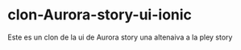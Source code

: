 # clon-Aurora-story-ui-ionic
Este es un clon de la ui de Aurora story una altenaiva a la pley story
